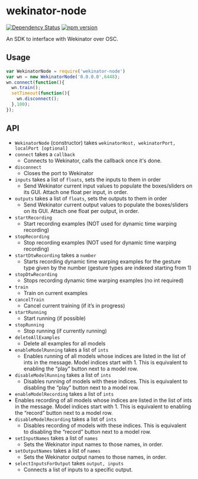 # wekinator-node
[![Dependency Status](https://david-dm.org/hughrawlinson/wekinator-node.svg)](https://david-dm.org/hughrawlinson/wekinator-node)
[![npm version](https://badge.fury.io/js/wekinator-node.svg)](https://badge.fury.io/js/wekinator-node)

An SDK to interface with Wekinator over OSC.

## Usage
```javascript
var WekinatorNode = require('wekinator-node')
var wn = new WekinatorNode('0.0.0.0',6448);
wn.connect(function(){
  wn.train();
  setTimeout(function(){
    wn.disconnect();
  },100);
});
```

## API
* `WekinatorNode` (constructor) takes `wekinatorHost, wekinatorPort, localPort [optional]`
* `connect` takes a `callback`
  * Connects to Wekinator, calls the callback once it's done.
* `disconnect`
  * Closes the port to Wekinator
* `inputs` takes a list of `floats`, sets the inputs to them in order
  * Send Wekinator current input values to populate the boxes/sliders on its GUI. Attach one float per input, in order.
* `outputs` takes a list of `floats`, sets the outputs to them in order
  * Send Wekinator current output values to populate the boxes/sliders on its GUI. Attach one float per output, in order.
* `startRecording`
  * Start recording examples (NOT used for dynamic time warping recording)
* `stopRecording`
  * Stop recording examples (NOT used for dynamic time warping recording)
* `startDtwRecording` takes a `number`
  * Starts recording dynamic time warping examples for the gesture type given by the number (gesture types are indexed starting from 1)
* `stopDtwRecording`
  * Stops recording dynamic time warping examples (no int required)
* `train`
  * Train on current examples
* `cancelTrain`
  * Cancel current training (if it’s in progress)
* `startRunning`
  * Start running (if possible)
* `stopRunning`
  * Stop running (if currently running)
* `deleteAllExamples`
  * Delete all examples for all models
* `enableModelRunning` takes a list of `ints`
  * Enables running of all models whose indices are listed in the list of ints in the message. Model indices start with 1. This is equivalent to enabling the “play” button next to a model row.
* `disableModelRunning` takes a list of `ints`
  * Disables running of models with these indices. This is equivalent to disabling the “play” button next to a model row.
* `enableModelRecording` takes a list of `ints`
 * Enables recording of all models whose indices are listed in the list of ints in the message. Model indices start with 1. This is equivalent to enabling the “record” button next to a model row.
* `disableModelRecording` takes a list of `ints`
  * Disables recording of models with these indices. This is equivalent to disabling the “record” button next to a model row.
* `setInputNames` takes a list of `names`
  * Sets the Wekinator input names to those names, in order.
* `setOutputNames` takes a list of `names`
  * Sets the Wekinator output names to those names, in order.
* `selectInputsForOutput` takes `output, inputs`
  * Connects a list of inputs to a specific output.
